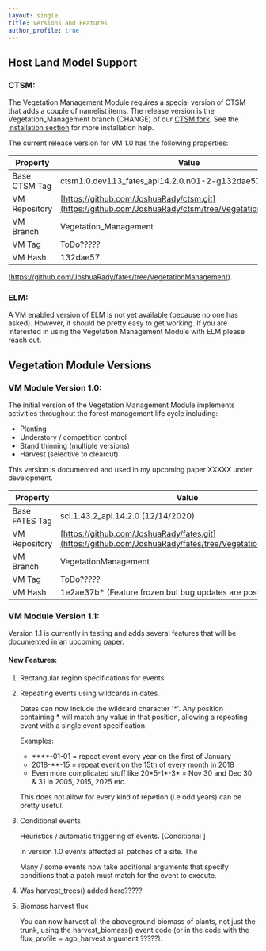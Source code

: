 ```yaml
---
layout: single
title: Versions and Features
author_profile: true
---
```

## Host Land Model Support

### CTSM:

The Vegetation Management Module requires a special version of CTSM that adds a couple of namelist items. The release version is the Vegetation\_Management branch (CHANGE) of our [CTSM fork](https://github.com/JoshuaRady/ctsm/tree/Vegetation_Management). See the [installation section](/Installation#Installation) for more installation help.

The current release version for VM 1.0 has the following properties:
<!--- The following table requires an extension not present in BBEdit but renders properly on GitHub. -->

| Property      | Value                                            |
| ------------- | ------------------------------------------------ |
| Base CTSM Tag | ctsm1.0.dev113\_fates\_api14.2.0.n01-2-g132dae57 |
| VM Repository | [https://github.com/JoshuaRady/ctsm.git](https://github.com/JoshuaRady/ctsm/tree/Vegetation_Management) |
| VM Branch     | Vegetation\_Management                           |
| VM Tag        | ToDo?????                                        |
| VM Hash       | 132dae57                                         |

(https://github.com/JoshuaRady/fates/tree/VegetationManagement).

### ELM:

A VM enabled version of ELM is not yet available (because no one has asked). However, it should be pretty easy to get working. If you are interested in using the Vegetation Management Module with ELM please reach out.

## Vegetation Module Versions

### VM Module Version 1.0:
The initial version of the Vegetation Management Module implements activities throughout the forest management life cycle including:

- Planting
- Understory / competition control
- Stand thinning (multiple versions)
- Harvest (selective to clearcut)

This version is documented and used in my upcoming paper XXXXX under development.

| Property       | Value                                          |
| -------------- | ---------------------------------------------- |
| Base FATES Tag | sci.1.43.2\_api.14.2.0 (12/14/2020)            |
| VM Repository  | [https://github.com/JoshuaRady/fates.git](https://github.com/JoshuaRady/fates/tree/VegetationManagement) |
| VM Branch      | VegetationManagement                           |
| VM Tag         | ToDo?????                                      |
| VM Hash        | 1e2ae37b\* (Feature frozen but bug updates are possible) |

### VM Module Version 1.1:

Version 1.1 is currently in testing and adds several features that will be documented in an upcoming paper.

#### New Features:

1. Rectangular region specifications for events.
2. Repeating events using wildcards in dates.

	Dates can now include the wildcard character '\*'. Any position containing \* will match any value in that position, allowing a repeating event with a single event specification.

	Examples:
	- \*\*\*\*-01-01 = repeat event every year on the first of January
	- 2018-\*\*-15 = repeat event on the 15th of every month in 2018
	- Even more complicated stuff like 20\*5-1\*-3\* = Nov 30 and Dec 30 & 31 in 2005, 2015, 2025 etc.
	
	This does not allow for every kind of repetion (i.e odd years) can be pretty useful.

1. Conditional events

	Heuristics / automatic triggering of events. [Conditional ]
	
	In version 1.0 events affected all patches of a site.  The 
	
	Many / some events now take additional arguments that specify conditions that a patch must match for the event to execute.

1. Was harvest\_trees() added here?????

1. Biomass harvest flux

	You can now harvest all the aboveground biomass of plants, not just the trunk, using the harvest\_biomass() event code (or in the code with the flux\_profile = agb\_harvest argument ?????).


